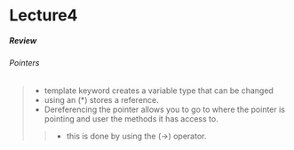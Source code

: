 # Lecture4
##### Review
###### Pointers
>- template keyword creates a variable type that can be changed
>- using an (*) stores a reference.
>- Dereferencing the pointer allows you to go to where the pointer is pointing and user the methods it has access to.
>>- this is done by using the (->) operator. 
